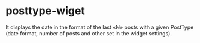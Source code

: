 # posttype-wiget
It displays the date in the format of the last «N» posts with a given PostType (date format, number of posts and other set in the widget settings).
